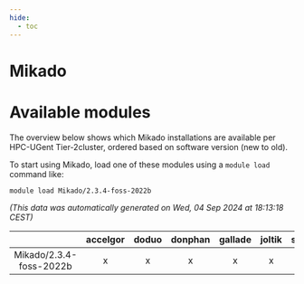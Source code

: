 ```yaml
---
hide:
  - toc
---
```


Mikado
======

# Available modules


The overview below shows which Mikado installations are available per HPC-UGent Tier-2cluster, ordered based on software version (new to old).

To start using Mikado, load one of these modules using a `module load` command like:

```shell
module load Mikado/2.3.4-foss-2022b
```

*(This data was automatically generated on Wed, 04 Sep 2024 at 18:13:18 CEST)*  

| |accelgor|doduo|donphan|gallade|joltik|shinx|skitty|
| :---: | :---: | :---: | :---: | :---: | :---: | :---: | :---: |
|Mikado/2.3.4-foss-2022b|x|x|x|x|x|-|x|
